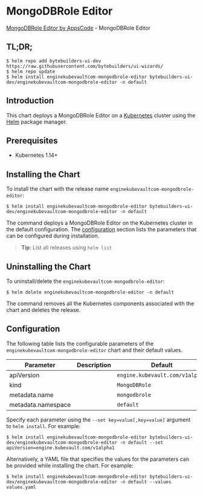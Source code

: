 # MongoDBRole Editor

[MongoDBRole Editor by AppsCode](https://byte.builders) - MongoDBRole Editor

## TL;DR;

```console
$ helm repo add bytebuilders-ui-dev https://raw.githubusercontent.com/bytebuilders/ui-wizards/
$ helm repo update
$ helm install enginekubevaultcom-mongodbrole-editor bytebuilders-ui-dev/enginekubevaultcom-mongodbrole-editor -n default
```

## Introduction

This chart deploys a MongoDBRole Editor on a [Kubernetes](http://kubernetes.io) cluster using the [Helm](https://helm.sh) package manager.

## Prerequisites

- Kubernetes 1.14+

## Installing the Chart

To install the chart with the release name `enginekubevaultcom-mongodbrole-editor`:

```console
$ helm install enginekubevaultcom-mongodbrole-editor bytebuilders-ui-dev/enginekubevaultcom-mongodbrole-editor -n default
```

The command deploys a MongoDBRole Editor on the Kubernetes cluster in the default configuration. The [configuration](#configuration) section lists the parameters that can be configured during installation.

> **Tip**: List all releases using `helm list`

## Uninstalling the Chart

To uninstall/delete the `enginekubevaultcom-mongodbrole-editor`:

```console
$ helm delete enginekubevaultcom-mongodbrole-editor -n default
```

The command removes all the Kubernetes components associated with the chart and deletes the release.

## Configuration

The following table lists the configurable parameters of the `enginekubevaultcom-mongodbrole-editor` chart and their default values.

|     Parameter      | Description |             Default             |
|--------------------|-------------|---------------------------------|
| apiVersion         |             | `engine.kubevault.com/v1alpha1` |
| kind               |             | `MongoDBRole`                   |
| metadata.name      |             | `mongodbrole`                   |
| metadata.namespace |             | `default`                       |


Specify each parameter using the `--set key=value[,key=value]` argument to `helm install`. For example:

```console
$ helm install enginekubevaultcom-mongodbrole-editor bytebuilders-ui-dev/enginekubevaultcom-mongodbrole-editor -n default --set apiVersion=engine.kubevault.com/v1alpha1
```

Alternatively, a YAML file that specifies the values for the parameters can be provided while
installing the chart. For example:

```console
$ helm install enginekubevaultcom-mongodbrole-editor bytebuilders-ui-dev/enginekubevaultcom-mongodbrole-editor -n default --values values.yaml
```
